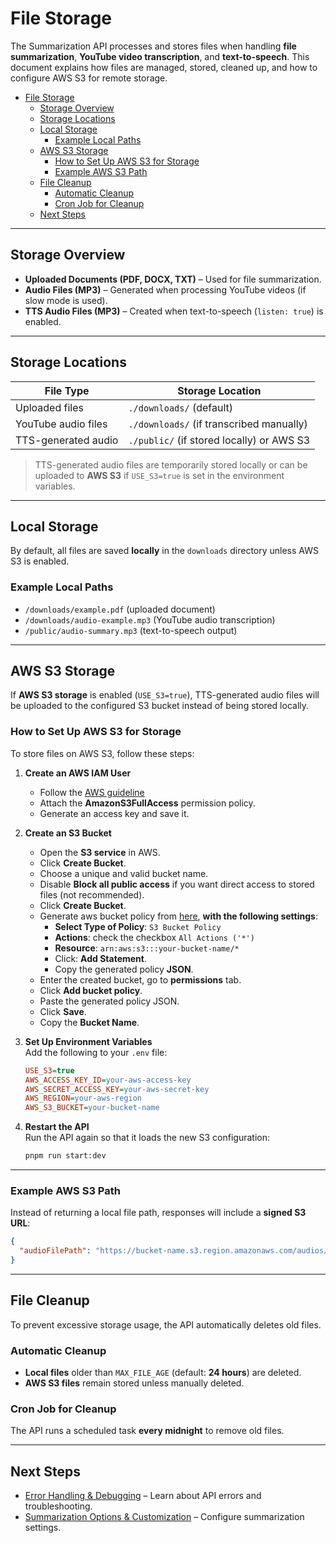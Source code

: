 # File Storage

The Summarization API processes and stores files when handling **file summarization**, **YouTube video transcription**, and **text-to-speech**. This document explains how files are managed, stored, cleaned up, and how to configure AWS S3 for remote storage.

- [File Storage](#file-storage)
  - [Storage Overview](#storage-overview)
  - [Storage Locations](#storage-locations)
  - [Local Storage](#local-storage)
    - [Example Local Paths](#example-local-paths)
  - [AWS S3 Storage](#aws-s3-storage)
    - [How to Set Up AWS S3 for Storage](#how-to-set-up-aws-s3-for-storage)
    - [Example AWS S3 Path](#example-aws-s3-path)
  - [File Cleanup](#file-cleanup)
    - [Automatic Cleanup](#automatic-cleanup)
    - [Cron Job for Cleanup](#cron-job-for-cleanup)
  - [Next Steps](#next-steps)

---

## Storage Overview

- **Uploaded Documents (PDF, DOCX, TXT)** – Used for file summarization.
- **Audio Files (MP3)** – Generated when processing YouTube videos (if slow mode is used).
- **TTS Audio Files (MP3)** – Created when text-to-speech (`listen: true`) is enabled.

---

## Storage Locations

| File Type           | Storage Location                          |
| ------------------- | ----------------------------------------- |
| Uploaded files      | `./downloads/` (default)                  |
| YouTube audio files | `./downloads/` (if transcribed manually)  |
| TTS-generated audio | `./public/` (if stored locally) or AWS S3 |

> TTS-generated audio files are temporarily stored locally or can be uploaded to **AWS S3** if `USE_S3=true` is set in the environment variables.

---

## Local Storage

By default, all files are saved **locally** in the `downloads` directory unless AWS S3 is enabled.

### Example Local Paths

- `/downloads/example.pdf` (uploaded document)
- `/downloads/audio-example.mp3` (YouTube audio transcription)
- `/public/audio-summary.mp3` (text-to-speech output)

---

## AWS S3 Storage

If **AWS S3 storage** is enabled (`USE_S3=true`), TTS-generated audio files will be uploaded to the configured S3 bucket instead of being stored locally.

### How to Set Up AWS S3 for Storage

To store files on AWS S3, follow these steps:

1. **Create an AWS IAM User**

   - Follow the [AWS guideline](https://docs.aws.amazon.com/IAM/latest/UserGuide/id_users_create.html)
   - Attach the **AmazonS3FullAccess** permission policy.
   - Generate an access key and save it.

2. **Create an S3 Bucket**

   - Open the **S3 service** in AWS.
   - Click **Create Bucket**.
   - Choose a unique and valid bucket name.
   - Disable **Block all public access** if you want direct access to stored files (not recommended).
   - Click **Create Bucket**.
   - Generate aws bucket policy from [here](https://awspolicygen.s3.amazonaws.com/policygen.html), **with the following settings**:
     - **Select Type of Policy**: `S3 Bucket Policy`
     - **Actions**: check the checkbox `All Actions ('*')`
     - **Resource**: `arn:aws:s3:::your-bucket-name/*`
     - Click: **Add Statement**.
     - Copy the generated policy **JSON**.
   - Enter the created bucket, go to **permissions** tab.
   - Click **Add bucket policy**.
   - Paste the generated policy JSON.
   - Click **Save**.
   - Copy the **Bucket Name**.

3. **Set Up Environment Variables**  
   Add the following to your `.env` file:

   ```ini
   USE_S3=true
   AWS_ACCESS_KEY_ID=your-aws-access-key
   AWS_SECRET_ACCESS_KEY=your-aws-secret-key
   AWS_REGION=your-aws-region
   AWS_S3_BUCKET=your-bucket-name
   ```

4. **Restart the API**  
   Run the API again so that it loads the new S3 configuration:

   ```sh
   pnpm run start:dev
   ```

---

### Example AWS S3 Path

Instead of returning a local file path, responses will include a **signed S3 URL**:

```json
{
  "audioFilePath": "https://bucket-name.s3.region.amazonaws.com/audios/audio-summary.mp3"
}
```

---

## File Cleanup

To prevent excessive storage usage, the API automatically deletes old files.

### Automatic Cleanup

- **Local files** older than `MAX_FILE_AGE` (default: **24 hours**) are deleted.
- **AWS S3 files** remain stored unless manually deleted.

### Cron Job for Cleanup

The API runs a scheduled task **every midnight** to remove old files.

---

## Next Steps

- [Error Handling & Debugging](./error-handling-debugging.md) – Learn about API errors and troubleshooting.
- [Summarization Options & Customization](./summarization-options-customization.md) – Configure summarization settings.
